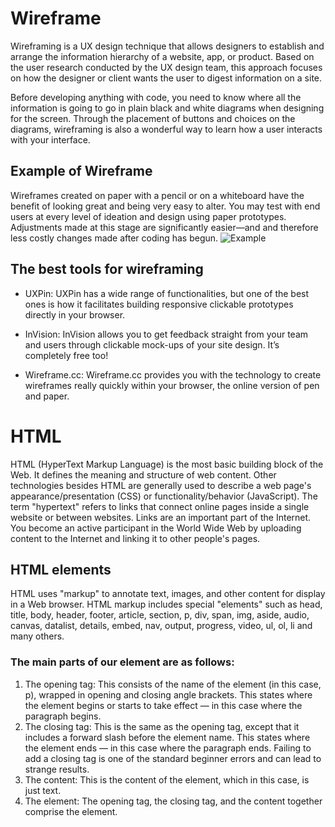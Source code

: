 # Wireframe
Wireframing is a UX design technique that allows designers to establish and arrange the information hierarchy of a website, app, or product. Based on the user research conducted by the UX design team, this approach focuses on how the designer or client wants the user to digest information on a site.

Before developing anything with code, you need to know where all the information is going to go in plain black and white diagrams when designing for the screen. Through the placement of buttons and choices on the diagrams, wireframing is also a wonderful way to learn how a user interacts with your interface.
## Example of Wireframe
Wireframes created on paper with a pencil or on a whiteboard have the benefit of looking great and being very easy to alter. You may test with end users at every level of ideation and design using paper prototypes. Adjustments made at this stage are significantly easier—and and therefore less costly changes made after coding has begun.
![Example](https://careerfoundry.com/en/wp-content/uploads/old-blog-uploads/versions/samuel-student-wireframe---x----972-715x---.png)
## **The best tools for wireframing**

* UXPin: UXPin has a wide range of functionalities, but one of the best ones is how it facilitates building responsive clickable prototypes directly in your browser.
* InVision: InVision allows you to get feedback straight from your team and users through clickable mock-ups of your site design. It’s completely free too!

* Wireframe.cc: Wireframe.cc provides you with the technology to create wireframes really quickly within your browser, the online version of pen and paper.

# HTML
HTML (HyperText Markup Language) is the most basic building block of the Web. It defines the meaning and structure of web content. Other technologies besides HTML are generally used to describe a web page's appearance/presentation (CSS) or functionality/behavior (JavaScript). The term "hypertext" refers to links that connect online pages inside a single website or between websites. Links are an important part of the Internet. You become an active participant in the World Wide Web by uploading content to the Internet and linking it to other people's pages.
## HTML elements

HTML uses "markup" to annotate text, images, and other content for display in a Web browser. HTML markup includes special "elements" such as head, title, body, header, footer, article, section, p, div, span, img, aside, audio, canvas, datalist, details, embed, nav, output, progress, video, ul, ol, li and many others.

### The main parts of our element are as follows:
1. The opening tag: This consists of the name of the element (in this case, p), wrapped in opening and closing angle brackets. This states where the element begins or starts to take effect — in this case where the paragraph begins.
2. The closing tag: This is the same as the opening tag, except that it includes a forward slash before the element name. This states where the element ends — in this case where the paragraph ends. Failing to add a closing tag is one of the standard beginner errors and can lead to strange results.
3. The content: This is the content of the element, which in this case, is just text.
4. The element: The opening tag, the closing tag, and the content together comprise the element.


